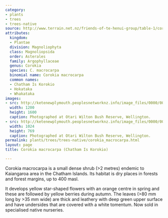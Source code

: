 ```yaml
---
category:
- plants
- trees
- trees-native
source: http://www.terrain.net.nz/friends-of-te-henui-group/table-1/corokia-macrocarpa-chatham-is-korokio.html
attributes:
  kingdom:
  - Plantae
  division: Magnoliophyta
  class: Magnoliopsida
  order: Asterales
  family: Argophyllaceae
  genus: Corokia
  species: C. macrocarpa
  binomial name: Corokia macrocarpa
  common names:
  - Chatham Is Korokio
  - Hokataka
  - Whakataka
images:
- src: http://ketenewplymouth.peoplesnetworknz.info/image_files/0000/0008/2528/Corokia_macrocarpa__Chatham_Is_Korokio____2_.JPG
  width: 1200
  height: 1600
  caption: Photographed at Otari Wilton Bush Reserve, Wellington.
- src: http://ketenewplymouth.peoplesnetworknz.info/image_files/0000/0008/2523/Corokia_macrocarpa__Chatham_Is_Korokio____1_.JPG
  width: 1024
  height: 769
  caption: Photographed at Otari Wilton Bush Reserve, Wellington.
permalink: plants/trees/trees-native/corokia_macrocarpa.html
layout: page
title: Corokia macrocarpa (Chatham Is Korokio)

---
```

Corokia macrocarpa is a small dense shrub (>2 metres) endemic to Kaiangaroa area in the Chatham Islands. Its habitat is dry places in forests and forest margins, up to 400 masl.

It develops yellow star-shaped flowers with an orange centre in spring and these are followed by yellow berries during autumn.
The leaves (&gt;80 mm long by >35 mm wide) are thick and leathery with deep green upper surface and have undersides that are covered with a white tomentum.
Now sold in specialised native nurseries.
